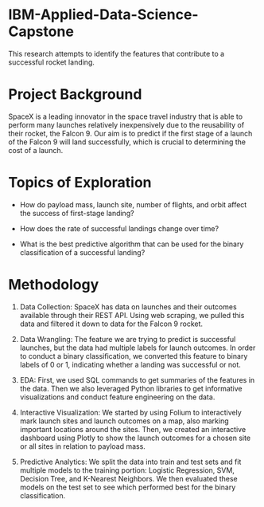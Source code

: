 # IBM-Applied-Data-Science-Capstone
This research attempts to identify the features that contribute to a successful rocket landing.

# Project Background
SpaceX is a leading innovator in the space travel industry that is able to perform many launches relatively inexpensively due to the reusability of their rocket, the Falcon 9. Our aim is to predict if the first stage of a launch of the Falcon 9 will land successfully, which is crucial to determining the cost of a launch.​

# Topics of Exploration
* How do payload mass, launch site, number of flights, and orbit affect the success of first-stage landing?​

* How does the rate of successful landings change over time?​

* What is the best predictive algorithm that can be used for the binary classification of a successful landing?​
  
# Methodology
1. Data Collection: SpaceX has data on launches and their outcomes available through their REST API. Using web scraping, we pulled this data and filtered it down to data for the Falcon 9 rocket. ​

2. Data Wrangling: The feature we are trying to predict is successful launches, but the data had multiple labels for launch outcomes. In order to conduct a binary classification, we converted this feature to binary labels of 0 or 1, indicating whether a landing was successful or not. ​

3. EDA: First, we used SQL commands to get summaries of the features in the data. Then we also leveraged Python libraries to get informative visualizations and conduct feature engineering on the data. ​

4. Interactive Visualization: We started by using Folium to interactively mark launch sites and launch outcomes on a map, also marking important locations around the sites. Then, we created an interactive dashboard using Plotly to show the launch outcomes for a chosen site or all sites in relation to payload mass. ​

5. Predictive Analytics: We split the data into train and test sets and fit multiple models to the training portion: Logistic Regression, SVM, Decision Tree, and K-Nearest Neighbors. We then evaluated these models on the test set to see which performed best for the binary classification.​
